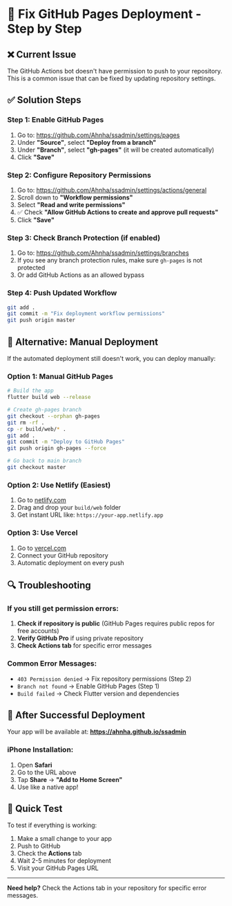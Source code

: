 # 🔧 Fix GitHub Pages Deployment - Step by Step

## ❌ Current Issue
The GitHub Actions bot doesn't have permission to push to your repository. This is a common issue that can be fixed by updating repository settings.

## ✅ Solution Steps

### Step 1: Enable GitHub Pages
1. Go to: https://github.com/Ahnha/ssadmin/settings/pages
2. Under **"Source"**, select **"Deploy from a branch"**
3. Under **"Branch"**, select **"gh-pages"** (it will be created automatically)
4. Click **"Save"**

### Step 2: Configure Repository Permissions
1. Go to: https://github.com/Ahnha/ssadmin/settings/actions/general
2. Scroll down to **"Workflow permissions"**
3. Select **"Read and write permissions"**
4. ✅ Check **"Allow GitHub Actions to create and approve pull requests"**
5. Click **"Save"**

### Step 3: Check Branch Protection (if enabled)
1. Go to: https://github.com/Ahnha/ssadmin/settings/branches
2. If you see any branch protection rules, make sure `gh-pages` is not protected
3. Or add GitHub Actions as an allowed bypass

### Step 4: Push Updated Workflow
```bash
git add .
git commit -m "Fix deployment workflow permissions"
git push origin master
```

## 🚀 Alternative: Manual Deployment

If the automated deployment still doesn't work, you can deploy manually:

### Option 1: Manual GitHub Pages
```bash
# Build the app
flutter build web --release

# Create gh-pages branch
git checkout --orphan gh-pages
git rm -rf .
cp -r build/web/* .
git add .
git commit -m "Deploy to GitHub Pages"
git push origin gh-pages --force

# Go back to main branch
git checkout master
```

### Option 2: Use Netlify (Easiest)
1. Go to [netlify.com](https://netlify.com)
2. Drag and drop your `build/web` folder
3. Get instant URL like: `https://your-app.netlify.app`

### Option 3: Use Vercel
1. Go to [vercel.com](https://vercel.com)
2. Connect your GitHub repository
3. Automatic deployment on every push

## 🔍 Troubleshooting

### If you still get permission errors:
1. **Check if repository is public** (GitHub Pages requires public repos for free accounts)
2. **Verify GitHub Pro** if using private repository
3. **Check Actions tab** for specific error messages

### Common Error Messages:
- `403 Permission denied` → Fix repository permissions (Step 2)
- `Branch not found` → Enable GitHub Pages (Step 1)
- `Build failed` → Check Flutter version and dependencies

## 📱 After Successful Deployment

Your app will be available at:
**https://ahnha.github.io/ssadmin**

### iPhone Installation:
1. Open **Safari**
2. Go to the URL above
3. Tap **Share** → **"Add to Home Screen"**
4. Use like a native app!

## 🎯 Quick Test

To test if everything is working:
1. Make a small change to your app
2. Push to GitHub
3. Check the **Actions** tab
4. Wait 2-5 minutes for deployment
5. Visit your GitHub Pages URL

---

**Need help?** Check the Actions tab in your repository for specific error messages. 